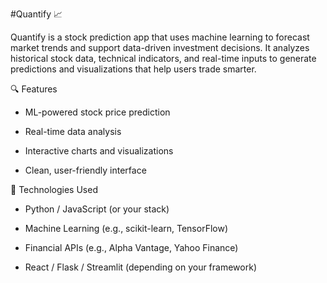 #Quantify 📈

Quantify is a stock prediction app that uses machine learning to forecast market trends and support data-driven investment decisions. It analyzes historical stock data, technical indicators, and real-time inputs to generate predictions and visualizations that help users trade smarter.

🔍 Features

- ML-powered stock price prediction

- Real-time data analysis

- Interactive charts and visualizations

- Clean, user-friendly interface

🚀 Technologies Used

- Python / JavaScript (or your stack)

- Machine Learning (e.g., scikit-learn, TensorFlow)

- Financial APIs (e.g., Alpha Vantage, Yahoo Finance)

- React / Flask / Streamlit (depending on your framework)
